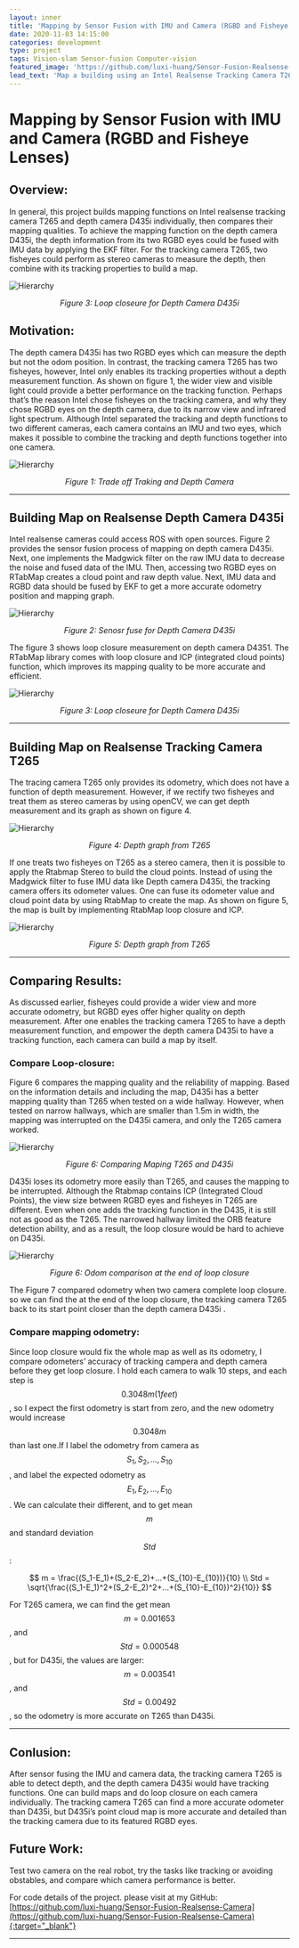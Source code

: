 ```yaml
---
layout: inner
title: 'Mapping by Sensor Fusion with IMU and Camera (RGBD and Fisheye Lenses)'
date: 2020-11-03 14:15:00
categories: development
type: project
tags: Vision-slam Sensor-fusion Computer-vision
featured_image: 'https://github.com/luxi-huang/Sensor-Fusion-Realsense-Camera/blob/master/img/ezgif.com-crop.gif?raw=true'
lead_text: 'Map a building using an Intel Realsense Tracking Camera T265 and RGBD Camera D435i and compare the results.'
---
```



<!-- https://github.com/luxi-huang/Sensor-Fusion-Realsense-Camera/blob/master/img/mapping.png?raw=true' -->

# Mapping by Sensor Fusion with IMU and Camera (RGBD and Fisheye Lenses)


## Overview:
<!-- This is my MSc Thesis / University of Edinburgh[^1][^2]. Here is a short video: -->

In general, this project builds mapping functions on Intel realsense tracking camera T265 and depth camera D435i individually, then compares their mapping qualities. To achieve the mapping function on the depth camera D435i, the depth information from its two RGBD eyes could be fused with IMU data by applying the EKF filter. For the tracking camera T265, two fisheyes could perform as stereo cameras to measure the depth, then combine with its tracking properties to build a map.

![Hierarchy](https://github.com/luxi-huang/portfolio/blob/master/img/posts/sensor_fusion/ezgif.com-gif-maker-1.gif?raw=true)*<center>Figure 3: Loop closeure for Depth Camera D435i</center>*


## Motivation:

The depth camera D435i has two RGBD eyes which can measure the depth but not the odom position. In contrast, the tracking camera T265 has two fisheyes, however, Intel only enables its tracking properties without a depth measurement function. As shown on figure 1, the wider view and visible light could provide a better performance on the tracking function. Perhaps that’s the reason Intel chose fisheyes on the tracking camera, and why they chose RGBD eyes on the depth camera, due to its narrow view and infrared light spectrum. Although Intel separated the tracking and depth functions to two different cameras, each camera contains an IMU and two eyes, which makes it possible to combine the tracking and depth functions together into one camera.

![Hierarchy](https://github.com/luxi-huang/portfolio/blob/master/img/posts/sensor_fusion/comparing_map_traking.png?raw=true)*<center>Figure 1: Trade off Traking and Depth Camera</center>*

---

## Building Map on Realsense Depth Camera D435i

Intel realsense cameras could access ROS with open sources. Figure 2 provides the sensor fusion process of mapping on depth camera D435i. Next, one implements the Madgwick filter on the raw IMU data to decrease the noise and fused data of the IMU. Then, accessing two RGBD eyes on RTabMap creates a cloud point and raw depth value. Next, IMU data and RGBD data should be fused by EKF to get a more accurate odometry position and mapping graph.

![Hierarchy](https://github.com/luxi-huang/portfolio/blob/master/img/posts/sensor_fusion/Sensor_fusion_D435i.png?raw=true)*<center>Figure 2: Senosr fuse for Depth Camera D435i</center>*

The figure 3 shows loop closure measurement on depth camera D4351. The RTabMap library comes with loop closure and ICP (integrated cloud points) function, which improves its mapping quality to be more accurate and efficient.


![Hierarchy](https://github.com/luxi-huang/portfolio/blob/master/img/posts/sensor_fusion/ezgif.com-gif-maker-1.gif?raw=true)*<center>Figure 3: Loop closeure for Depth Camera D435i</center>*



<!-- <iframe width="560" height="315" src="https://www.youtube.com/embed/FVJkvy9j-2g" frameborder="0" allow="accelerometer; autoplay; encrypted-media; gyroscope; picture-in-picture" allowfullscreen></iframe> -->

---
## Building Map on Realsense Tracking Camera T265

The tracing camera T265 only provides its odometry, which does not have a function of depth measurement. However, if we rectify two fisheyes and treat them as stereo cameras by using openCV, we can get depth measurement and its graph as shown on figure 4.


![Hierarchy](https://github.com/luxi-huang/portfolio/blob/master/img/posts/sensor_fusion/depth.png?raw=true)*<center>Figure 4: Depth graph from T265</center>*


If one treats two fisheyes on T265 as a stereo camera, then it is possible to apply the Rtabmap Stereo to build the cloud points. Instead of using the Madgwick filter to fuse IMU data like Depth camera D435i, the tracking camera offers its odometer values. One can fuse its odometer value and cloud point data by using RtabMap to create the map. As shown on figure 5, the map is built by implementing RtabMap loop closure and ICP.


![Hierarchy](https://github.com/luxi-huang/portfolio/blob/master/img/posts/sensor_fusion/T265.png?raw=true)*<center>Figure 5: Depth graph from T265</center>*

---
## Comparing Results:

As discussed earlier, fisheyes could provide a wider view and more accurate odometry, but RGBD eyes offer higher quality on depth measurement. After one enables the tracking camera T265 to have a depth measurement function, and empower the depth camera D435i to have a tracking function, each camera can build a map by itself.


### Compare Loop-closure:

Figure 6 compares the mapping quality and the reliability of mapping. Based on the information details and including the map, D435i has a better mapping quality than T265 when tested on a wide hallway. However, when tested on narrow hallways, which are smaller than 1.5m in width, the mapping was interrupted on the D435i camera, and only the T265 camera worked.

![Hierarchy](https://github.com/luxi-huang/portfolio/blob/master/img/posts/sensor_fusion/Mapping_camperision.png?raw=true)*<center>Figure 6: Comparing Maping T265 and D435i</center>*

D435i loses its odometry more easily than T265, and causes the mapping to be interrupted. Although the Rtabmap contains ICP (Integrated Cloud Points), the view size between RGBD eyes and fisheyes in T265 are different. Even when one adds the tracking function in the D435, it is still not as good as the T265. The narrowed hallway limited the ORB feature detection ability, and as a result, the loop closure would be hard to achieve on D435i.  

![Hierarchy](https://github.com/luxi-huang/portfolio/blob/master/img/posts/sensor_fusion/distance_compare.png?raw=true)*<center>Figure 6: Odom comparison at the end of loop closure </center>*

The Figure 7 compared  odometry when two camera complete loop closure. so we can find the at the end of the loop closure, the tracking camera T265 back to its start point closer than the depth camera D435i .  


### Compare mapping odometry:
Since loop closure would fix the whole map as well as its odometry, I compare odometers’ accuracy of tracking campera and depth camera before they get loop closure. I hold each camera to walk 10 steps, and each step is $$ 0.3048 m (1 feet) $$, so I expect the first odometry is start from zero, and the new odometry would increase $$ 0.3048 m $$ than last one.If I label the odometry from camera as $$S_1,S_2,...,S_{10}$$, and label the expected odometry as $$ E_1,E_2,...,E_{10}$$. We can calculate their different, and to get mean $$m$$ and standard deviation $$Std$$:

$$
m = \frac{(S_1-E_1)+(S_2-E_2)+...+(S_{10}-E_{10})}{10}
\\
Std = \sqrt{\frac{(S_1-E_1)^2+(S_2-E_2)^2+...+(S_{10}-E_{10})^2}{10}}
$$

For T265 camera, we can find the get mean $$m = 0.001653$$, and  $$Std = 0.000548$$, but for D435i, the values are larger:  $$m = 0.003541$$, and  $$Std = 0.00492$$, so the odometry is more accurate on T265 than D435i.

---
## Conlusion:
After sensor fusing the IMU and camera data, the tracking camera T265 is able to detect depth, and the depth camera D435i would have tracking functions. One can build maps and do loop closure on each camera individually. The tracking camera T265 can find a more accurate odometer than D435i, but D435i’s point cloud map is more accurate and detailed than the tracking camera due to its featured RGBD eyes.

## Future Work:
Test two camera on the real robot, try the tasks like tracking or avoiding obstables, and compare which camera performance is better.


For code details of the project. please visit at my GitHub: [https://github.com/luxi-huang/Sensor-Fusion-Realsense-Camera](https://github.com/luxi-huang/Sensor-Fusion-Realsense-Camera){:target="_blank"}

---

[^1]: Currently working on this project, I will keep updating this post based on the progress of the thesis.
[^2]: The cover picture is taken from [the repo of the project](<https://arxiv.org/pdf/1710.09767.pdf>){:target="_blank"}
